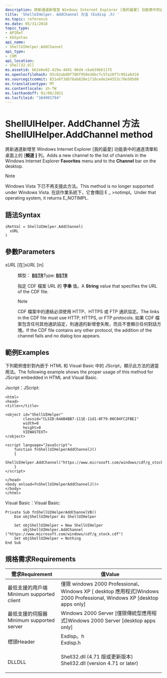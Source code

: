 ```yaml
---
description: 將新通道新增至 Windows Internet Explorer [我的最愛] 功能表中的通道清單和桌面上的 [頻道] 列。
title: 'ShellUIHelper. AddChannel 方法 (Exdisp .h) '
ms.topic: reference
ms.date: 05/31/2018
topic_type:
- APIRef
- kbSyntax
api_name:
- ShellUIHelper.AddChannel
api_type:
- COM
api_location:
- Shell32.dll
ms.assetid: b62e6e82-429a-4d41-96d4-cba639b611f5
ms.openlocfilehash: 93c62abd8f788f950e36bcfc5fa10f7c991a6410
ms.sourcegitcommit: 831e8f3db78ab820e1710cede244553c70e50500
ms.translationtype: MT
ms.contentlocale: zh-TW
ms.lasthandoff: 01/08/2021
ms.locfileid: "104991794"
---
```

# <a name="shelluihelperaddchannel-method"></a><span data-ttu-id="a4621-103">ShellUIHelper. AddChannel 方法</span><span class="sxs-lookup"><span data-stu-id="a4621-103">ShellUIHelper.AddChannel method</span></span>

<span data-ttu-id="a4621-104">將新通道新增至 Windows Internet Explorer [我的最愛] 功能表中的通道清單和桌面上的 [**頻道** **]** 列。</span><span class="sxs-lookup"><span data-stu-id="a4621-104">Adds a new channel to the list of channels in the Windows Internet Explorer **Favorites** menu and to the **Channel** bar on the desktop.</span></span>

> [!Note]  
> <span data-ttu-id="a4621-105">Windows Vista 下已不再支援此方法。</span><span class="sxs-lookup"><span data-stu-id="a4621-105">This method is no longer supported under Windows Vista.</span></span> <span data-ttu-id="a4621-106">在該作業系統下，它會傳回 E \_ >notimpl。</span><span class="sxs-lookup"><span data-stu-id="a4621-106">Under that operating system, it returns E\_NOTIMPL.</span></span>

 

## <a name="syntax"></a><span data-ttu-id="a4621-107">語法</span><span class="sxs-lookup"><span data-stu-id="a4621-107">Syntax</span></span>


```JScript
iRetVal = ShellUIHelper.AddChannel(
  sURL
)
```



## <a name="parameters"></a><span data-ttu-id="a4621-108">參數</span><span class="sxs-lookup"><span data-stu-id="a4621-108">Parameters</span></span>

<dl> <dt>

<span data-ttu-id="a4621-109">*sURL* \[在\]</span><span class="sxs-lookup"><span data-stu-id="a4621-109">*sURL* \[in\]</span></span>
</dt> <dd>

<span data-ttu-id="a4621-110">類型： **[ **BSTR**](/previous-versions/windows/desktop/automat/bstr)**</span><span class="sxs-lookup"><span data-stu-id="a4621-110">Type: **[**BSTR**](/previous-versions/windows/desktop/automat/bstr)**</span></span>

<span data-ttu-id="a4621-111">指定 CDF 檔案 URL 的 **字串** 值。</span><span class="sxs-lookup"><span data-stu-id="a4621-111">A **String** value that specifies the URL of the CDF file.</span></span>

> [!Note]  
> <span data-ttu-id="a4621-112">CDF 檔案中的連結必須使用 HTTP、HTTPS 或 FTP 通訊協定。</span><span class="sxs-lookup"><span data-stu-id="a4621-112">The links in the CDF file must use HTTP, HTTPS, or FTP protocols.</span></span> <span data-ttu-id="a4621-113">如果 CDF 檔案包含任何其他通訊協定，則通道的新增會失敗，而且不會顯示任何對話方塊。</span><span class="sxs-lookup"><span data-stu-id="a4621-113">If the CDF file contains any other protocol, the addition of the channel fails and no dialog box appears.</span></span>

 

</dd> </dl>

## <a name="examples"></a><span data-ttu-id="a4621-114">範例</span><span class="sxs-lookup"><span data-stu-id="a4621-114">Examples</span></span>

<span data-ttu-id="a4621-115">下列範例會針對內嵌于 HTML 和 Visual Basic 中的 JScript，顯示此方法的適當用法。</span><span class="sxs-lookup"><span data-stu-id="a4621-115">The following example shows the proper usage of this method for JScript embedded in HTML and Visual Basic.</span></span>

<span data-ttu-id="a4621-116">Jscript：</span><span class="sxs-lookup"><span data-stu-id="a4621-116">JScript:</span></span>


```JScript
<html>
<head>
<title></title>

<object id="ShellUIHelper"
        classid="CLSID:64AB4BB7-111E-11d1-8F79-00C04FC2FBE1"
        width=0
        height=0
        VIEWASTEXT>
</object>

<script language="JavaScript">
    function fnShellUIHelperAddChannelJ()
    {
        ShellUIHelper.AddChannel("https://www.microsoft.com/windows/cdf/g_stock.cdf");
    }
</script>

</head>
<body onload=fnShellUIHelperAddChannelJ()>
</body>
</html>
```



<span data-ttu-id="a4621-117">Visual Basic：</span><span class="sxs-lookup"><span data-stu-id="a4621-117">Visual Basic:</span></span>


```VB
Private Sub fnShellUIHelperAddChannelVB()
    Dim objShellUIHelper As ShellUIHelper
    
    Set objShellUIHelper = New ShellUIHelper
        objShellUIHelper.AddChannel ("https://www.microsoft.com/windows/cdf/g_stock.cdf")
    Set objShellUIHelper = Nothing
End Sub
```



## <a name="requirements"></a><span data-ttu-id="a4621-118">規格需求</span><span class="sxs-lookup"><span data-stu-id="a4621-118">Requirements</span></span>



| <span data-ttu-id="a4621-119">需求</span><span class="sxs-lookup"><span data-stu-id="a4621-119">Requirement</span></span> | <span data-ttu-id="a4621-120">值</span><span class="sxs-lookup"><span data-stu-id="a4621-120">Value</span></span> |
|-------------------------------------|----------------------------------------------------------------------------------------------------------------|
| <span data-ttu-id="a4621-121">最低支援的用戶端</span><span class="sxs-lookup"><span data-stu-id="a4621-121">Minimum supported client</span></span><br/> | <span data-ttu-id="a4621-122">僅限 windows 2000 Professional、Windows XP \[ desktop 應用程式\]</span><span class="sxs-lookup"><span data-stu-id="a4621-122">Windows 2000 Professional, Windows XP \[desktop apps only\]</span></span><br/>                                         |
| <span data-ttu-id="a4621-123">最低支援的伺服器</span><span class="sxs-lookup"><span data-stu-id="a4621-123">Minimum supported server</span></span><br/> | <span data-ttu-id="a4621-124">Windows 2000 Server \[僅限傳統型應用程式\]</span><span class="sxs-lookup"><span data-stu-id="a4621-124">Windows 2000 Server \[desktop apps only\]</span></span><br/>                                                           |
| <span data-ttu-id="a4621-125">標頭</span><span class="sxs-lookup"><span data-stu-id="a4621-125">Header</span></span><br/>                   | <dl> <span data-ttu-id="a4621-126"><dt>Exdisp。h</dt></span><span class="sxs-lookup"><span data-stu-id="a4621-126"><dt>Exdisp.h</dt></span></span> </dl>                            |
| <span data-ttu-id="a4621-127">DLL</span><span class="sxs-lookup"><span data-stu-id="a4621-127">DLL</span></span><br/>                      | <dl> <span data-ttu-id="a4621-128"><dt>Shell32.dll (4.71 版或更新版本) </dt></span><span class="sxs-lookup"><span data-stu-id="a4621-128"><dt>Shell32.dll (version 4.71 or later)</dt></span></span> </dl> |



 

 
